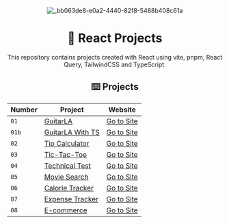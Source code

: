 <div align="center">

![_bb063de8-e0a2-4440-82f8-5488b408c61a](https://github.com/joshuaco/react-projects/assets/9096557/12fdb39c-d8ee-4669-b125-42fc934c70d2)

# 🚀 React Projects

This repository contains projects created with React using vite, pnpm, React Query, TailwindCSS and TypeScript.

## ⌨️ Projects

| Number | Project                             | Website                                                        |
| ------ | ----------------------------------- | ---------------------------------------------------------------|
| `01`   | [GuitarLA](01-guitarLA)             | [Go to Site](https://peaceful-torte-1f1ae9.netlify.app/)       |
| `01b`  | [GuitarLA With TS](01b-guitarLA-ts) | [Go to Site](https://classy-jelly-ee01c9.netlify.app/)         |
| `02`   | [Tip Calculator](02-tip-calculator) | [Go to Site](https://flourishing-moonbeam-eaa2f3.netlify.app/) |
| `03`   | [Tic-Tac-Toe](03-tic-tac-toe)       | [Go to Site](https://lively-meringue-14ffbf.netlify.app/)      |
| `04`   | [Technical Test](04-technical-test) | [Go to Site](https://lustrous-dodol-e63736.netlify.app/)       |
| `05`   | [Movie Search](05-movie-search)     | [Go to Site](https://luxury-druid-b1d3fc.netlify.app/)         |
| `06`   | [Calorie Tracker](06-calorie-tracker) | [Go to Site](https://merry-lolly-835713.netlify.app/)        |
| `07`   | [Expense Tracker](07-budget-management) | [Go to Site](https://hilarious-cucurucho-947768.netlify.app/) |
| `08`   | [E-commerce](08-ecommerce)          | [Go to Site](https://stellar-pixie-ddbedd.netlify.app/)        |
